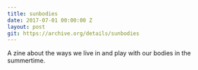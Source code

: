 ```yaml
---
title: sunbodies
date: 2017-07-01 00:00:00 Z
layout: post
git: https://archive.org/details/sunbodies
---
```


A zine about the ways we live in and play with our bodies in the summertime.
